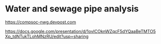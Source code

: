 # Water and sewage pipe analysis

https://compsoc-nwg.devpost.com

https://docs.google.com/presentation/d/1ovlCOknWZqcF5dYQaaBeTMTO5Xp_tdNTukTLohMNzRU/edit?usp=sharing

